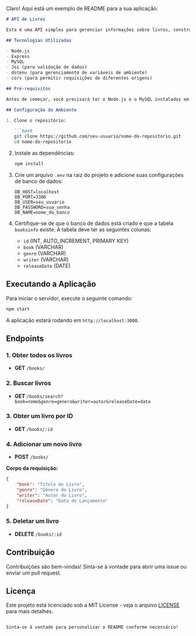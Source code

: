 Claro! Aqui está um exemplo de README para a sua aplicação:

```markdown
# API de Livros

Esta é uma API simples para gerenciar informações sobre livros, construída com Node.js, Express e MySQL. A API permite realizar operações CRUD (Criar, Ler, Atualizar e Deletar) em uma base de dados de livros.

## Tecnologias Utilizadas

- Node.js
- Express
- MySQL
- Joi (para validação de dados)
- dotenv (para gerenciamento de variáveis de ambiente)
- cors (para permitir requisições de diferentes origens)

## Pré-requisitos

Antes de começar, você precisará ter o Node.js e o MySQL instalados em sua máquina.

## Configuração do Ambiente

1. Clone o repositório:

   ```bash
   git clone https://github.com/seu-usuario/nome-do-repositorio.git
   cd nome-do-repositorio
   ```

2. Instale as dependências:

   ```bash
   npm install
   ```

3. Crie um arquivo `.env` na raiz do projeto e adicione suas configurações de banco de dados:

   ```plaintext
   DB_HOST=localhost
   DB_PORT=3306
   DB_USER=seu_usuario
   DB_PASSWORD=sua_senha
   DB_NAME=nome_do_banco
   ```

4. Certifique-se de que o banco de dados está criado e que a tabela `booksinfo` existe. A tabela deve ter as seguintes colunas:

   - `id` (INT, AUTO_INCREMENT, PRIMARY KEY)
   - `book` (VARCHAR)
   - `genre` (VARCHAR)
   - `writer` (VARCHAR)
   - `releaseDate` (DATE)

## Executando a Aplicação

Para iniciar o servidor, execute o seguinte comando:

```bash
npm start
```

A aplicação estará rodando em `http://localhost:3000`.

## Endpoints

### 1. Obter todos os livros

- **GET** `/books/`

### 2. Buscar livros

- **GET** `/books/search?book=nome&genre=genero&writer=autor&releaseDate=data`

### 3. Obter um livro por ID

- **GET** `/books/:id`

### 4. Adicionar um novo livro

- **POST** `/books/`

**Corpo da requisição:**

```json
{
    "book": "Título do Livro",
    "genre": "Gênero do Livro",
    "writer": "Autor do Livro",
    "releaseDate": "Data de Lançamento"
}
```

### 5. Deletar um livro

- **DELETE** `/books/:id`

## Contribuição

Contribuições são bem-vindas! Sinta-se à vontade para abrir uma issue ou enviar um pull request.

## Licença

Este projeto está licenciado sob a MIT License - veja o arquivo [LICENSE](LICENSE) para mais detalhes.
```

Sinta-se à vontade para personalizar o README conforme necessário!